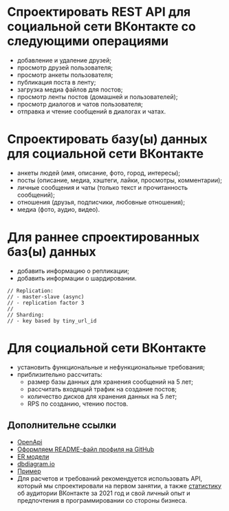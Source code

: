 # Спроектировать REST API для социальной сети ВКонтакте со следующими операциями
* добавление и удаление друзей;
* просмотр друзей пользователя;
* просмотр анкеты пользователя;
* публикация поста в ленту;
* загрузка медиа файлов для постов;
* просмотр ленты постов (домашней и пользователей);
* просмотр диалогов и чатов пользователя;
* отправка и чтение сообщений в диалогах и чатах.

# Спроектировать базу(ы) данных для социальной сети ВКонтакте
* анкеты людей (имя, описание, фото, город, интересы);
* посты (описание, медиа, хэштеги, лайки, просмотры, комментарии);
* личные сообщения и чаты (только текст и прочитанность сообщений);
* отношения (друзья, подписчики, любовные отношения);
* медиа (фото, аудио, видео).

# Для раннее спроектированных баз(ы) данных
* добавить информацию о репликации;
* добавить информации о шардировании.
```
// Replication:
// - master-slave (async)
// - replication factor 3
//
// Sharding:
// - key based by tiny_url_id
```

# Для социальной сети ВКонтакте
* установить функциональные и нефункциональные требования;
* приблизительно рассчитать: 
  * размер базы данных для хранения сообщений на 5 лет;
  * рассчитать входящий трафик на создание постов;
  * количество дисков для хранения данных на 5 лет;
  * RPS по созданию, чтению постов.

## Дополнительне ссылки
* [OpenApi](https://www.openapis.org/)
* [Оформляем README-файл профиля на GitHub](https://habr.com/ru/articles/649363/)
* [ER модели](https://habr.com/ru/articles/440556/)
* [dbdiagram.io](https://dbdiagram.io/docs/)
* [Пример](https://github.com/Balun-courses/system_design)
* Для расчетов и требований рекомендуется использовать API, который мы спроектировали на первом занятии,
  а также [статистику](https://vc.ru/vk/279614-auditoriya-vkontakte-2021-ezhegodnyy-rost-prodolzhaetsya) об аудитории ВКонтакте за 2021 год и свой личный опыт и предпочтения в программировании со стороны бизнеса.